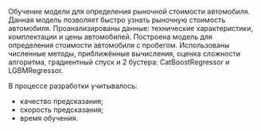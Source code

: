 Обучение модели для определения рыночной стоимости автомобиля.
Данная модель позволяет быстро узнать рыночную стоимость  автомобиля. 
Проанализированы данные: технические характеристики, комплектации и цены автомобилей. Построена модель для определения стоимости автомобиля с пробегом.
Использованы численные методы, приближённые вычисления, оценка сложности алгоритма, градиентный спуск и 2 бустера: CatBoostRegressor и LGBMRegressor. 

В процессе разработки учитывалось:
- качество предсказания;
- скорость предсказания;
- время обучения.
